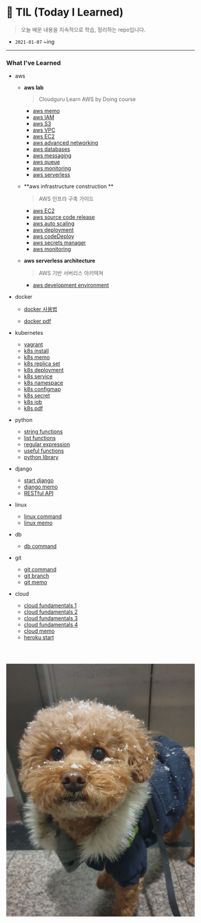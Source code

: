 # 📝 TIL (Today I Learned)

>  오늘 배운 내용을 지속적으로 학습, 정리하는 repo입니다.

- `2021-01-07` ~ing

---

### What I've Learned

- aws

  - **aws lab**
    
    > Cloudguru Learn AWS by Doing course
    
    - <a href = "https://github.com/1yangsh/TIL/blob/master/aws/aws-lab/aws-memo.md">aws memo</a>
    - <a href = "https://github.com/1yangsh/TIL/blob/master/aws/aws-lab/aws-IAM.md">aws IAM</a>
    - <a href = "https://github.com/1yangsh/TIL/blob/master/aws/aws-lab/aws-S3.md">aws S3</a>
    - <a href = "https://github.com/1yangsh/TIL/blob/master/aws/aws-lab/aws-vpc.md">aws VPC</a>
    - <a href = "https://github.com/1yangsh/TIL/blob/master/aws/aws-lab/aws-EC2.md">aws EC2</a>
    - <a href = "https://github.com/1yangsh/TIL/blob/master/aws/aws-lab/aws-advanced-networking.md">aws advanced networking</a>
    - <a href = "https://github.com/1yangsh/TIL/blob/master/aws/aws-lab/aws-databases.md">aws databases</a>
    - <a href = "https://github.com/1yangsh/TIL/blob/master/aws/aws-lab/aws-messaging.md">aws messaging</a>
    - <a href = "https://github.com/1yangsh/TIL/blob/master/aws/aws-lab/aws-queue.md">aws queue</a>
    - <a href = "https://github.com/1yangsh/TIL/blob/master/aws/aws-lab/aws-monitoring.md">aws monitoring</a>
    - <a href = "https://github.com/1yangsh/TIL/blob/master/aws/aws-lab/aws-serverless.md">aws serverless</a>
    
  - **aws infrastructure construction **

    > AWS 인프라 구축 가이드

    - <a href = "https://github.com/1yangsh/TIL/blob/master/aws/aws-server-deployment/1-aws-ec2.md">aws EC2</a>
    - <a href = "https://github.com/1yangsh/TIL/blob/master/aws/aws-server-deployment/2-aws-%EC%86%8C%EC%8A%A4%EC%BD%94%EB%93%9C%EB%B0%B0%ED%8F%AC.md">aws source code release</a>
    - <a href = "https://github.com/1yangsh/TIL/blob/master/aws/aws-server-deployment/3-aws-autoScaling.md">aws auto scaling</a>
    - <a href = "https://github.com/1yangsh/TIL/blob/master/aws/aws-server-deployment/5-aws-deployment.md">aws deployment</a>
    - <a href = "https://github.com/1yangsh/TIL/blob/master/aws/aws-server-deployment/6-aws-codeDeploy.md">aws codeDeploy</a>
    - <a href = "https://github.com/1yangsh/TIL/blob/master/aws/aws-server-deployment/7-aws-secrets-manager.md">aws secrets manager</a>
    - <a href = "https://github.com/1yangsh/TIL/blob/master/aws/aws-server-deployment/8-aws-monitoring.md">aws monitoring</a>

  - **aws serverless architecture**

    > AWS 기반 서버리스 아키텍쳐

    - <a href = "https://github.com/1yangsh/TIL/blob/master/aws/aws-serverless-architecture/development-environment.md">aws development environment</a>

- docker

  - <a href = "https://github.com/1yangsh/TIL/blob/master/docker/docker.md">docker  사용법</a>

  - <a href = "https://github.com/1yangsh/TIL/blob/master/pdf/3.Docker.pdf">docker  pdf</a>
  
- kubernetes
  - <a href = "https://github.com/1yangsh/TIL/blob/master/kubernetes/vagrant.md">vagrant</a>
  - <a href = "https://github.com/1yangsh/TIL/blob/master/kubernetes/kubernetes_install.md">k8s install</a>
  - <a href = "https://github.com/1yangsh/TIL/blob/master/kubernetes/kubernetes.md">k8s memo</a>
  - <a href = "https://github.com/1yangsh/TIL/blob/master/kubernetes/k8s-replicaset.md">k8s replica set</a>
  - <a href = "https://github.com/1yangsh/TIL/blob/master/kubernetes/k8s-deployment.md">k8s deployment</a>
  - <a href = "https://github.com/1yangsh/TIL/blob/master/kubernetes/k8s-service.md">k8s service</a>
  - <a href = "https://github.com/1yangsh/TIL/blob/master/kubernetes/k8s-namespace.md">k8s namespace</a>
  - <a href = "https://github.com/1yangsh/TIL/blob/master/kubernetes/k8s-configmap.md">k8s configmap</a>
  - <a href = "https://github.com/1yangsh/TIL/blob/master/kubernetes/k8s-secret.md">k8s secret</a>
  - <a href = "https://github.com/1yangsh/TIL/blob/master/kubernetes/k8s-job.md">k8s job</a>
  - <a href = "https://github.com/1yangsh/TIL/blob/master/pdf/4.Kubernetes.pdf">k8s pdf</a>
  
- python

  - <a href = "https://github.com/1yangsh/TIL/blob/master/python/python-string-function.md">string functions</a>
  - <a href = "https://github.com/1yangsh/TIL/blob/master/python/python-list-function.md">list functions</a>
  - <a href = "https://github.com/1yangsh/TIL/blob/master/python/regular-expression.md">regular expression</a>
  - <a href = "https://github.com/1yangsh/TIL/blob/master/python/useful-functions.md">useful functions</a>
  - <a href = "https://github.com/1yangsh/TIL/blob/master/python/useful-library.md">python library</a>
  
- django
  - <a href = "https://github.com/1yangsh/TIL/blob/master/django/django_start.md">start django</a>
  - <a href = "https://github.com/1yangsh/TIL/blob/master/django/django_memo.md">django memo</a>
  - <a href = "https://github.com/1yangsh/TIL/blob/master/django/django_REST_framework.md">RESTful API</a>
  
- linux
  - <a href = "https://github.com/1yangsh/TIL/blob/master/linux/linux-command.md">linux command</a>
  - <a href = "https://github.com/1yangsh/TIL/blob/master/linux/linux-memo.md">linux memo</a>
  
- db
  
  - <a href = "https://github.com/1yangsh/TIL/blob/master/db/db-command.md">db command</a>
  
- git
  - <a href = "https://github.com/1yangsh/TIL/blob/master/git/git-command.md">git command</a>
  - <a href = "https://github.com/1yangsh/TIL/blob/master/git/git-branch.md">git branch</a>
  - <a href = "https://github.com/1yangsh/TIL/blob/master/git/git-memo.md">git memo</a>
  
- cloud
  - <a href = "https://github.com/1yangsh/TIL/blob/master/cloud/cloud-fundamental.md">cloud fundamentals 1</a>
  - <a href = "https://github.com/1yangsh/TIL/blob/master/cloud/cloud-chap2.md">cloud fundamentals 2</a>
  - <a href = "https://github.com/1yangsh/TIL/blob/master/cloud/cloud-chap3.md">cloud fundamentals 3</a>
  - <a href = "https://github.com/1yangsh/TIL/blob/master/cloud/cloud-chap6.md">cloud fundamentals 4</a>
  - <a href = "https://github.com/1yangsh/TIL/blob/master/cloud/cloud-memo.md">cloud memo</a>
  - <a href = "https://github.com/1yangsh/TIL/blob/master/cloud/heroku-start.md">heroku start</a>

<br/>

<br/>

![KakaoTalk_20210107_155254608_03](README.assets/KakaoTalk_20210107_155254608_03.jpg)